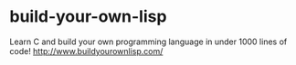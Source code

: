# build-your-own-lisp
Learn C and build your own programming language in under 1000 lines of code! http://www.buildyourownlisp.com/
